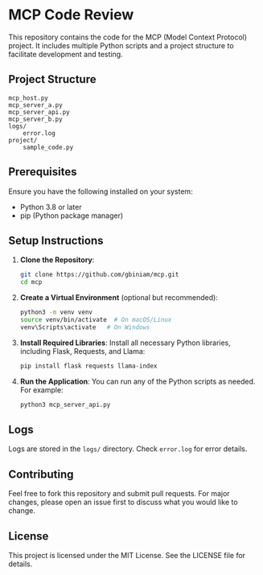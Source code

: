 # MCP Code Review

This repository contains the code for the MCP (Model Context Protocol) project. It includes multiple Python scripts and a project structure to facilitate development and testing.

## Project Structure

```
mcp_host.py
mcp_server_a.py
mcp_server_api.py
mcp_server_b.py
logs/
    error.log
project/
    sample_code.py
```

## Prerequisites

Ensure you have the following installed on your system:

- Python 3.8 or later
- pip (Python package manager)

## Setup Instructions

1. **Clone the Repository**:
   ```bash
   git clone https://github.com/gbiniam/mcp.git
   cd mcp
   ```

2. **Create a Virtual Environment** (optional but recommended):
   ```bash
   python3 -m venv venv
   source venv/bin/activate  # On macOS/Linux
   venv\Scripts\activate   # On Windows
   ```

3. **Install Required Libraries**:
   Install all necessary Python libraries, including Flask, Requests, and Llama:
   ```bash
   pip install flask requests llama-index
   ```

4. **Run the Application**:
   You can run any of the Python scripts as needed. For example:
   ```bash
   python3 mcp_server_api.py
   ```

## Logs

Logs are stored in the `logs/` directory. Check `error.log` for error details.

## Contributing

Feel free to fork this repository and submit pull requests. For major changes, please open an issue first to discuss what you would like to change.

## License

This project is licensed under the MIT License. See the LICENSE file for details.